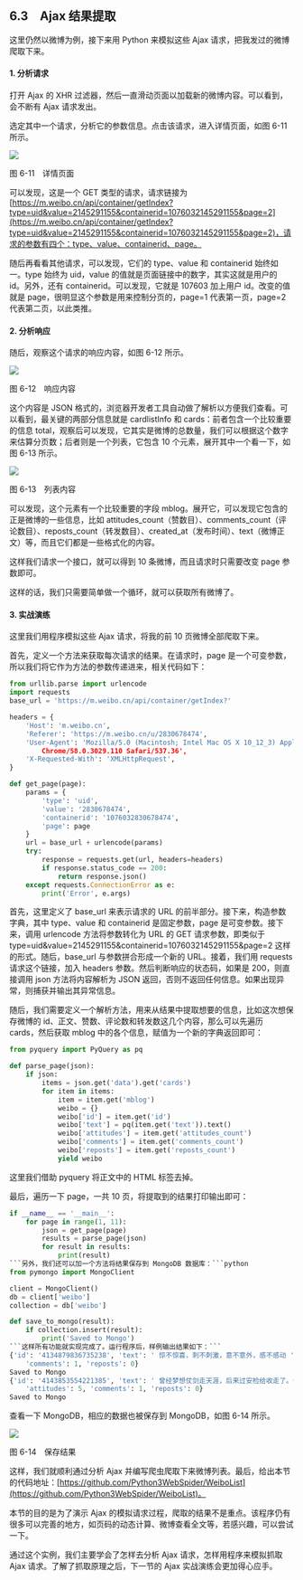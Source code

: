 ## 6.3　Ajax 结果提取
这里仍然以微博为例，接下来用 Python 来模拟这些 Ajax 请求，把我发过的微博爬取下来。

#### 1. 分析请求
打开 Ajax 的 XHR 过滤器，然后一直滑动页面以加载新的微博内容。可以看到，会不断有 Ajax 请求发出。

选定其中一个请求，分析它的参数信息。点击该请求，进入详情页面，如图 6-11 所示。

![](./assets/6-11.png)

图 6-11　详情页面

可以发现，这是一个 GET 类型的请求，请求链接为 [https://m.weibo.cn/api/container/getIndex?type=uid&value=2145291155&containerid=1076032145291155&page=2](https://m.weibo.cn/api/container/getIndex?type=uid&value=2145291155&containerid=1076032145291155&page=2)，请求的参数有四个：type、value、containerid、page。

随后再看看其他请求，可以发现，它们的 type、value 和 containerid 始终如一。type 始终为 uid，value 的值就是页面链接中的数字，其实这就是用户的 id。另外，还有 containerid。可以发现，它就是 107603 加上用户 id。改变的值就是 page，很明显这个参数是用来控制分页的，page=1 代表第一页，page=2 代表第二页，以此类推。

#### 2. 分析响应
随后，观察这个请求的响应内容，如图 6-12 所示。

![](./assets/6-12.png)

图 6-12　响应内容

这个内容是 JSON 格式的，浏览器开发者工具自动做了解析以方便我们查看。可以看到，最关键的两部分信息就是 cardlistInfo 和 cards：前者包含一个比较重要的信息 total，观察后可以发现，它其实是微博的总数量，我们可以根据这个数字来估算分页数；后者则是一个列表，它包含 10 个元素，展开其中一个看一下，如图 6-13 所示。

![](./assets/6-13.png)

图 6-13　列表内容

可以发现，这个元素有一个比较重要的字段 mblog。展开它，可以发现它包含的正是微博的一些信息，比如 attitudes_count（赞数目）、comments_count（评论数目）、reposts_count（转发数目）、created_at（发布时间）、text（微博正文）等，而且它们都是一些格式化的内容。

这样我们请求一个接口，就可以得到 10 条微博，而且请求时只需要改变 page 参数即可。

这样的话，我们只需要简单做一个循环，就可以获取所有微博了。

#### 3. 实战演练
这里我们用程序模拟这些 Ajax 请求，将我的前 10 页微博全部爬取下来。

首先，定义一个方法来获取每次请求的结果。在请求时，page 是一个可变参数，所以我们将它作为方法的参数传递进来，相关代码如下：

```python
from urllib.parse import urlencode  
import requests  
base_url = 'https://m.weibo.cn/api/container/getIndex?'  

headers = {  
    'Host': 'm.weibo.cn',  
    'Referer': 'https://m.weibo.cn/u/2830678474',  
    'User-Agent': 'Mozilla/5.0 (Macintosh; Intel Mac OS X 10_12_3) AppleWebKit/537.36 (KHTML, like Gecko)   
        Chrome/58.0.3029.110 Safari/537.36',  
    'X-Requested-With': 'XMLHttpRequest',  
}  

def get_page(page):  
    params = {  
        'type': 'uid',  
        'value': '2830678474',  
        'containerid': '1076032830678474',  
        'page': page  
    }  
    url = base_url + urlencode(params)  
    try:  
        response = requests.get(url, headers=headers)  
        if response.status_code == 200:  
            return response.json()  
    except requests.ConnectionError as e:  
        print('Error', e.args)
```

首先，这里定义了 base_url 来表示请求的 URL 的前半部分。接下来，构造参数字典，其中 type、value 和 containerid 是固定参数，page 是可变参数。接下来，调用 urlencode 方法将参数转化为 URL 的 GET 请求参数，即类似于 type=uid&value=2145291155&containerid=1076032145291155&page=2 这样的形式。随后，base_url 与参数拼合形成一个新的 URL。接着，我们用 requests 请求这个链接，加入 headers 参数。然后判断响应的状态码，如果是 200，则直接调用 json 方法将内容解析为 JSON 返回，否则不返回任何信息。如果出现异常，则捕获并输出其异常信息。

随后，我们需要定义一个解析方法，用来从结果中提取想要的信息，比如这次想保存微博的 id、正文、赞数、评论数和转发数这几个内容，那么可以先遍历 cards，然后获取 mblog 中的各个信息，赋值为一个新的字典返回即可：

```python
from pyquery import PyQuery as pq  

def parse_page(json):  
    if json:  
        items = json.get('data').get('cards')  
        for item in items:  
            item = item.get('mblog')  
            weibo = {}  
            weibo['id'] = item.get('id')  
            weibo['text'] = pq(item.get('text')).text()  
            weibo['attitudes'] = item.get('attitudes_count')  
            weibo['comments'] = item.get('comments_count')  
            weibo['reposts'] = item.get('reposts_count')  
            yield weibo
```

这里我们借助 pyquery 将正文中的 HTML 标签去掉。

最后，遍历一下 page，一共 10 页，将提取到的结果打印输出即可：

```python
if __name__ == '__main__':  
    for page in range(1, 11):  
        json = get_page(page)  
        results = parse_page(json)  
        for result in results:  
            print(result)
```另外，我们还可以加一个方法将结果保存到 MongoDB 数据库：```python
from pymongo import MongoClient  

client = MongoClient()  
db = client['weibo']  
collection = db['weibo']  

def save_to_mongo(result):  
    if collection.insert(result):  
        print('Saved to Mongo')
```这样所有功能就实现完成了。运行程序后，样例输出结果如下：```
{'id': '4134879836735238', 'text': ' 惊不惊喜，刺不刺激，意不意外，感不感动 ', 'attitudes': 3,   
    'comments': 1, 'reposts': 0}  
Saved to Mongo  
{'id': '4143853554221385', 'text': ' 曾经梦想仗剑走天涯，后来过安检给收走了。分享单曲远走高飞 ',   
    'attitudes': 5, 'comments': 1, 'reposts': 0}  
Saved to Mongo
```

查看一下 MongoDB，相应的数据也被保存到 MongoDB，如图 6-14 所示。

![](./assets/6-14.png)

图 6-14　保存结果

这样，我们就顺利通过分析 Ajax 并编写爬虫爬取下来微博列表。最后，给出本节的代码地址：[https://github.com/Python3WebSpider/WeiboList](https://github.com/Python3WebSpider/WeiboList)。

本节的目的是为了演示 Ajax 的模拟请求过程，爬取的结果不是重点。该程序仍有很多可以完善的地方，如页码的动态计算、微博查看全文等，若感兴趣，可以尝试一下。

通过这个实例，我们主要学会了怎样去分析 Ajax 请求，怎样用程序来模拟抓取 Ajax 请求。了解了抓取原理之后，下一节的 Ajax 实战演练会更加得心应手。
